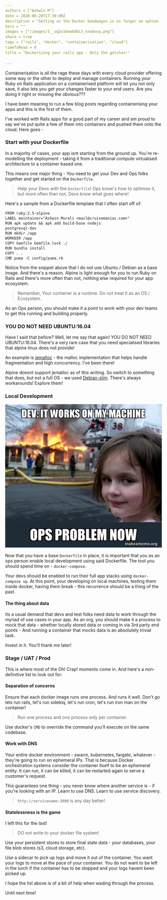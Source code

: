 ```yaml
---
authors = ["Ashwin M"]
date = 2020-06-28T17:30:00Z
description = "Getting on the Docker bandwagon is no longer an option - Its the way to go. How do you do it right for your Ruby on Rails app "
hero = ""
images = ["/images/1__uq2o1kma6dbi3_nnobvoa.png"]
share = true
tags = ["rails", "docker", "containerisation", "cloud"]
timeToRead = 0
title = "Dockerizing your rails app - Only the gotchas!"

---
```

Containerisation is all the rage these days with every cloud provider offering some way or the other to deploy and manage containers. Running your Ruby on Rails application on a containerised platform will let you not only save, it also lets you get your changes faster to your end users. Are you doing it right or missing the obvious??? <!--more-->

I have been meaning to run a few blog posts regarding containerising your apps and this is the first of them.

I've worked with Rails apps for a good part of my career and am proud to say we've put quite a few of them into containers and pushed them onto the cloud. Here goes -

### Start with your Dockerfile

In a majority of cases, your app isnt starting from the ground up. You're re-modelling the deployment - taking it from a traditional compute virtualised architecture to a container based one.

This means one major thing - You need to get your Dev and Ops folks together and get started on the `Dockerfile`.

> Help your Devs with the `Dockerfile`! Ops know's how to optimise it, but more often than not, Devs know what goes where!

Here's a sample from a Dockerfile template that I often start off of:

    FROM ruby:2.5-alpine
    LABEL maintainer="Ashwin Murali <mail@cruisemaniac.com>"
    RUN apk update && apk add build-base nodejs
    postgresql-dev
    RUN mkdir /app
    WORKDIR /app
    COPY Gemfile Gemfile.lock ./
    RUN bundle install
    COPY . .
    CMD puma -C config/puma.rb

Notice from the snippet above that I do not use Ubuntu / Debian as a base image. And there's a reason. Alpine is light enough for you to run Ruby on Rails and there's more often than not, nothing else required for your app ecosystem.

> Remember, Your container is a runtime. Do not treat it as an OS / Ecosystem.

As an Ops person, you should make it a point to work with your dev teams to get this running and building properly.

### YOU DO NOT NEED UBUNTU:16.04

Have I said that before? Well, let me say that again! YOU DO NOT NEED UBUNTU:16.04. There's a very rare case that you need specialised libraries that alpine linux does not provide!

An example is [jemalloc](https://github.com/jemalloc/jemalloc "jemalloc") - the malloc implementation that helps handle fragmentation and high concurrency. I've been there!

Alpine doesnt support jemalloc as of this writing. So switch to something that does, but not a full OS - we used [Debian-slim](https://hub.docker.com/layers/debian/library/debian/buster-slim/images/sha256-7c459309b9a5ec1683ef3b137f39ce5888f5ad0384e488ad73c94e0243bc77d4?context=explore "Debian Buster Slim"). There's always workarounds! Explore them!

### Local Development

![](/images/dev-it-works.jpg#center)

Now that you have a base `Dockerfile` in place, it is important that you as an ops person enable local development using said Dockerfile. The tool you should spend time on - `docker-compose`.

Your devs should be enabled to run their full app stacks using `docker-compose up`. At this point, your developing on local machines, testing them inside docker, having them break - this recurrence should be a thing of the past.

#### The thing about data

Its a usual demand that devs and test folks need data to work through the myriad of use cases in your app. As an org, you should make it a process to mock that data - whether locally stored data or coming in via 3rd party end points - And running a container that mocks data is an absolutely trivial task.

Invest in it. You'll thank me later!

### Stage / UAT / Prod

This is where most of the Oh! Crap! moments come in. And here's a non-definitive list to look out for:

#### Separation of concerns

Ensure that each docker image runs one process. And runs it well. Don't go lets run rails, let's run sidekiq, let's run cron, let's run iron man on the container!

> Run one process and one process only per container.

Use docker's `CMD` to override the command you'll execute on the same codebase.

#### Work with DNS

Your entire docker environment - swarm, kubernetes, fargate, whatever - they're going to run on ephemeral IPs. That is because Docker orchestration systems consider the container itself to be an ephemeral entity. It can run, it can be killed, it can be restarted again to serve a customer's request.

This guarantees one thing - you never know where another service is - if you're looking with an IP. Learn to use DNS. Learn to use service discovery.

> `http://servicename:3000` is any day better!

#### Statelessness is the game

I left this for the last!

> DO not write to your docker file system!

Use your persistent stores to store final state data - your databases, your file blob stores (s3, cloud storage, etc).

Use a sidecar to pick up logs and move it out of the container. You want your logs to move at the pace of your container. You do not want to be left in the lurch if the container has to be stopped and your logs havent been picked up.

I hope the list above is of a bit of help when wading through the process.

Until next time!